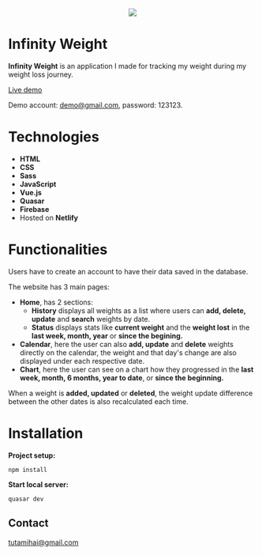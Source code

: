 <h1 align="center">
  <img src="https://user-images.githubusercontent.com/41682806/136675195-7eae6e82-9163-4c0a-bf14-9e3411812de9.png"/><br/>
</h1>

# Infinity Weight
**Infinity Weight** is an application I made for tracking my weight during my weight loss journey.

<a href="https://infinityweight.netlify.app" rel="noreferrer" target="_blank">Live demo</a>

Demo account: demo@gmail.com, password: 123123.
<br>

# Technologies
- **HTML**
- **CSS**
- **Sass**
- **JavaScript**
- **Vue.js**
- **Quasar**
- **Firebase**
- Hosted on **Netlify**

# Functionalities
Users have to create an account to have their data saved in the database.

The website has 3 main pages:
- **Home**, has 2 sections:
  - **History** displays all weights as a list where users can **add, delete, update** and **search** weights by date.
  - **Status** displays stats like **current weight** and the **weight lost** in the **last week, month, year** or **since the begining.**
- **Calendar**, here the user can also **add, update** and **delete** weights directly on the calendar, the weight and that day's change are also displayed under each respective date.
- **Chart**, here the user can see on a chart how they progressed in the **last week, month, 6 months, year to date**, or **since the beginning.**

When a weight is **added, updated** or **deleted**, the weight update difference between the other dates is also recalculated each time.

# Installation

**Project setup:**
```
npm install
```
**Start local server:**
```
quasar dev
```

## Contact
tutamihai@gmail.com
